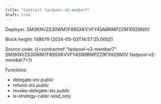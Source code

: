 ```yaml
---
title: "Contract fastpool-v2-member7"
draft: true
---
```

Deployer: SM3KNVZS30WM7F89SXKVVFY4SN9RMPZZ9FX929N0V


 



Block height: 148679 (2024-05-03T14:57:25.000Z)

Source code: {{<contractref "fastpool-v2-member7" SM3KNVZS30WM7F89SXKVVFY4SN9RMPZZ9FX929N0V fastpool-v2-member7>}}

Functions:

* delegate-stx _public_
* refund-stx _public_
* revoke-delegate-stx _public_
* is-strategy-caller _read_only_
